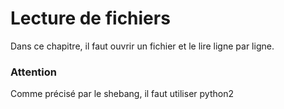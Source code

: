# Lecture de fichiers

Dans ce chapitre, il faut ouvrir un fichier et le lire ligne par ligne.

### Attention 

Comme précisé par le shebang, il faut utiliser python2